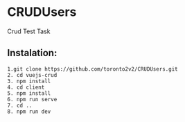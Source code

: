 # CRUDUsers
Crud Test Task
## Instalation:

    1.git clone https://github.com/toronto2v2/CRUDUsers.git
    2. cd vuejs-crud
    3. npm install
    4. cd client
    5. npm install
    6. npm run serve
    7. cd ..
    8. npm run dev
